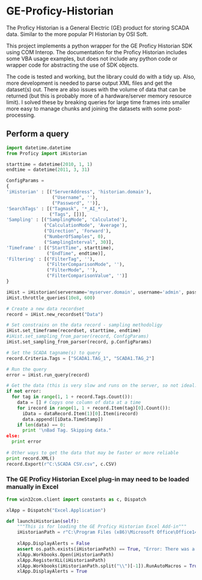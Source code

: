 # GE-Proficy-Historian
The Proficy Historian is a General Electric (GE) product for storing SCADA data. Similar to the more popular PI Historian by OSI Soft.

This project implements a python wrapper for the GE Proficy Historian SDK using COM Interop. The documentation for the Proficy Historian includes some VBA usage examples, but does not include any python code or wrapper code for abstracting the use of SDK objects.

The code is tested and working, but the library could do with a tidy up. Also, more development is needed to parse output XML files and get the dataset(s) out. There are also issues with the volume of data that can be returned (but this is probably more of a hardware/server memory resource limit). I solved these by breaking queries for large time frames into smaller more easy to manage chunks and joining the datasets with some post-processing.

## Perform a query
```python
import datetime.datetime
from Proficy import iHistorian

starttime = datetime(2010, 1, 1)
endtime = datetime(2011, 3, 31)

ConfigParams = 
{
'iHistorian' : [("ServerAddress", 'historian.domain'), 
                 ("Username", ''), 
                 ("Password", '')],
'SearchTags' : [("Tagmask", '*_AI_*'), 
                ("Tags", [])],
'Sampling' : [("SamplingMode", 'Calculated'), 
              ("CalculationMode", 'Average'), 
              ("Direction", 'Forward'), 
              ("NumberOfSamples", 0), 
              ("SamplingInterval", 30)],
'Timeframe' : [("StartTime", starttime), 
               ("EndTime", endtime)],
'Filtering' : [("FilterTag", ''),
               ("FilterComparisonMode", ''),
               ("FilterMode", ''),
               ("FilterComparisonValue", '')]
}

iHist = iHistorian(servername='myserver.domain', username='admin', password='')
iHist.throttle_queries(10e8, 600)

# Create a new data recordset
record = iHist.new_recordset("Data")

# Set constrains on the data record - sampling methodoligy
iHist.set_timeframe(recordset, starttime, endtime)
#iHist.set_sampling_from_parser(record, ConfigParams)
iHist.set_sampling_from_parser(record, p.ConfigParams)

# Set the SCADA tagname(s) to query
record.Criteria.Tags = ["SCADA1.TAG_1", "SCADA1.TAG_2"]

# Run the query
error = iHist.run_query(record)

# Get the data (this is very slow and runs on the server, so not ideal...
if not error:
  for tag in range(1, 1 + record.Tags.Count()):
    data = [] # Copys one column of data at a time
    for irecord in range(1, 1 + record.Item(tag)[0].Count()):
      iData = dataRecord.Item(1)[0].Item(irecord)
      data.append([iData.TimeStamp])
    if len(data) == 0:
      print '\nBad Tag. Skipping data."
else:
  print error
  
# Other ways to get the data that may be faster or more reliable
print record.XML()
record.Export(r"C:\SCADA CSV.csv", c.CSV)
```

### The GE Proficy Historian Excel plug-in may need to be loaded manually in Excel
```python
from win32com.client import constants as c, Dispatch

xlApp = Dispatch("Excel.Application")

def launchiHistorian(self):
	"""This is for loading the GE Proficy Historian Excel Add-in"""
	iHistorianPath = r"C:\Program Files (x86)\Microsoft Office\Office14\Library\iHistorian.xla"
	
	xlApp.DisplayAlerts = False
	assert os.path.exists(iHistorianPath) == True, "Error: There was a problem locating the iHistorian.xla Excel plug-in."
	xlApp.Workbooks.Open(iHistorianPath)
	xlApp.RegisterXLL(iHistorianPath)
	xlApp.Workbooks(iHistorianPath.split("\\")[-1]).RunAutoMacros = True
	xlApp.DisplayAlerts = True
 ```
